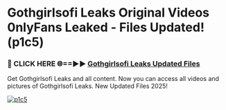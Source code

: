 # Gothgirlsofi Leaks Original Videos 0nlyFans Leaked - Files Updated! (p1c5)

<h3>🔴 CLICK HERE 🌐==►► <a href="https://tinyurl.com/2m67pmp6" rel="nofollow">Gothgirlsofi Leaks Updated Files</a></h3>

Get Gothgirlsofi Leaks and all content. Now you can access all videos and pictures of Gothgirlsofi Leaks. New Updated Files 2025!

[![p1c5](https://i.imgur.com/H4QAA4z.gif)](https://tinyurl.com/2m67pmp6)